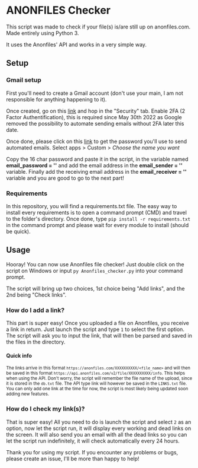 # ANONFILES Checker

This script was made to check if your file(s) is/are still up on anonfiles.com.
Made entirely using Python 3.

It uses the Anonfiles' API and works in a very simple way.

## Setup
### Gmail setup

First you'll need to create a Gmail account (don't use your main, I am not responsible for anything happening to it).
	
Once created, go on this [link](https://myaccount.google.com/) and hop in the "Security" tab.
Enable 2FA (2 Factor Authentification), this is required since May 30th 2022 as Google removed the possibility to automate sending emails without 2FA later this date.
	
Once done, please click on this [link](https://myaccount.google.com/u/4/apppasswords) to get the password you'll use to send automated emails.
Select apps > Custom > *Choose the name you want*
	
Copy the 16 char password and paste it in the script, in the variable named __email_password = ''__ and add the email address in the __email_sender = ''__ variable.
Finally add the receiving email address in the __email_receiver = ''__ variable and you are good to go to the next part!

### Requirements

In this repository, you will find a requirements.txt file.
The easy way to install every requirements is to open a command prompt (CMD) and travel to the folder's directory.
Once done, type `pip install -r requirements.txt` in the command prompt and please wait for every module to install (should be quick).

## Usage

Hooray! You can now use Anonfiles file checker!
Just double click on the script on Windows or input `py Anonfiles_checker.py` into your command prompt.

The script will bring up two choices, 1st choice being "Add links", and the 2nd being "Check links".

### How do I add a link?

This part is super easy! Once you uploaded a file on Anonfiles, you receive a link in return. Just launch the script and type `1` to select the first option.
The script will ask you to input the link, that will then be parsed and saved in the files in the directory.
#### Quick info
<sub>The links arrive in this format `https://anonfiles.com/XXXXXXXXXX/<file_name>` and will then be saved in this format `https://api.anonfiles.com/v2/file/XXXXXXXXXX/info`. This helps when using the API. Don't worry, the script will remember the file name of the upload, since it is stored in the `db.txt` file. The API type link will however be saved in the `LINKS.txt` file.
You can only add one link at the time for now, the script is most likely being updated soon adding new features.</sub>

	
### How do I check my link(s)?

That is super easy! All you need to do is launch the script and select `2` as an option, now let the script run, it will display every working and dead links on the screen. It will also send you an email with all the dead links so you can let the script run indefinitely, it will check automatically every 24 hours. 


Thank you for using my script. If you encounter any problems or bugs, please create an issue, I'll be more than happy to help!

